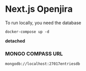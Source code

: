 # Next.js Openjira

To run locally, you need the database

```
docker-compose up -d
```

**detached**

### MONGO COMPASS URL

```
mongodb://localhost:27017entriesdb

```
